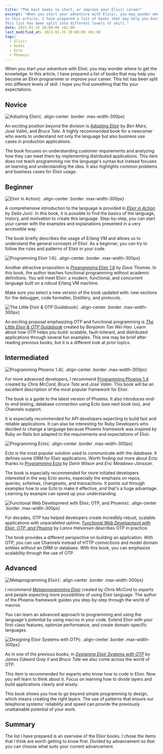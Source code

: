 ```yaml
---
title: "The best books to start, or improve your Elixir career"
excerpt: "When you start your adventure with Elixir, you may wonder where to get the knowledge.
In this article, I have prepared a list of books that may help you become an Elixir programmer or improve your career.
This list has been split into different levels of skill."
date: 2021-01-15 20:00:00 +01:00
last_modified_at: 2021-01-15 20:00:00 +01:00
tags:
  - Elixir
  - books
  - Ecto
  - Phoenix
---
```


  When you start your adventure with Elixir, you may wonder where to get the knowledge.
  In this article, I have prepared a list of books that may help you become an Elixir programmer or improve your career.
  This list has been split into different levels of skill.
  I hope you find something that fits your expectations.

## Novice

  ![Adopting Elixir](https://pragprog.com/titles/tvmelixir/adopting-elixir/tvmelixir_hu6d5b8b63a4954cb696e89b39f929331b_449862_500x0_resize_q75_box.jpg){: .align-center .border .max-width-300px}

  An exciting position beyond the division is *[Adopting Elixir](https://pragprog.com/titles/tvmelixir/adopting-elixir/)* by *Ben Marx*, *José Valim*, and *Bruce Tate*.
  A highly recommended book for a newcomer who wants to understand not only the language but also business use cases in production applications.

  The book focuses on understanding customer requirements and analyzing how they can meet them by implementing distributed applications.
  This item does not teach programming nor the language's syntax but instead focuses on learning and understanding the idea.
  It also highlights common problems and business cases for Elixir usage.

## Beginner

  ![Elixir in Action](https://images.manning.com/360/480/resize/book/b/860dd1f-9401-4f00-be22-e00ad954be2f/Juric-Elixir-2ed-HI.jpg){: .align-center .border .max-width-300px}

  A comprehensive introduction to the language is provided in *[Elixir in Action](https://www.manning.com/books/elixir-in-action-second-edition)* by *Saša Jurić*.
  In this book, it is possible to find the basics of the language, history, and motivation to create this language.
  Step-by-step, you can start your career with the examples and explanations presented in a very accessible way.

  The book briefly describes the usage of Erlang VM and allows us to understand the general concepts of Elixir.
  As a beginner, you can try to follow the rules and patterns of Elixir in your code.

  ![Programming Elixir 1.6](https://pragprog.com/titles/elixir16/programming-elixir-1-6/elixir16_hu6d5b8b63a4954cb696e89b39f929331b_1496817_500x0_resize_q75_box.jpg){: .align-center .border .max-width-300px}

  Another attractive proposition is *[Programming Elixir 1.6](https://pragprog.com/titles/elixir16/programming-elixir-1-6/)* by *Dave Thomas*.
  In this book, the author teaches functional programming without academic definitions.
  You will meet Elixir: a modern, functional, and concurrent language built on a robust Erlang VM machine.

  Make sure you select a new version of the book updated with: new sections for the debugger, code formatter, Distillery, and protocols.

  ![The Little Elixir & OTP Guidebook](https://images.manning.com/360/480/resize/book/2/cf70537-0068-4d76-b254-3082c3bc12a3/TanWeiHao_final.png){: .align-center .border .max-width-300px}

  An exciting proposal emphasizing OTP and functional programming is *[The Little Elixir & OTP Guidebook](https://www.manning.com/books/the-little-elixir-and-otp-guidebook)* created by *Benjamin Tan Wei Hao*.
  Learn about how OTP helps you build: scalable, fault-tolerant, and distributed applications through several fun examples.
  This one may be brief after reading previous books, but it is a different look at prior topics.

## Intermediated

  ![Programming Phoenix 1.4](https://pragprog.com/titles/phoenix14/programming-phoenix-1-4/phoenix14_hu6d5b8b63a4954cb696e89b39f929331b_925363_250x0_resize_q75_box.jpg){: .align-center .border .max-width-300px}

  For more advanced developers, I recommend [Programming Phoenix 1.4](https://pragprog.com/titles/phoenix14/programming-phoenix-1-4/) created by *Chris McCord*, *Bruce Tate* and *José Valim*.
  This book will be an excellent description of the most popular framework for Elixir.

  The book is a guide to the latest version of Phoenix.
  It also introduces end-to-end testing, database connection using Ecto (see next book too), and Channels support.

  It is especially recommended for API developers expecting to build fast and reliable applications.
  It can also be interesting for Ruby Developers who decided to change a language because Phoenix framework was inspired by Ruby on Rails but adapted to the requirements and expectations of Elixir.

  ![Programming Ecto](https://pragprog.com/titles/wmecto/programming-ecto/wmecto_hu6d5b8b63a4954cb696e89b39f929331b_1356468_250x0_resize_q75_box.jpg){: .align-center .border .max-width-300px}

  Ecto is the most popular solution used to communicate with the database.
  It defines some ORM for Elixir applications.
  Worth finding out more about Ecto thanks to [Programming Ecto](https://pragprog.com/titles/wmecto/programming-ecto/) by *Darin Wilson* and *Eric Meadows-Jönsson*.

  The book is especially recommended for more initiated developers interested in the way Ecto works, especially the emphasis on repos, queries, schemas, changesets, and transactions.
  It points out through examples how to use Ecto to make it effective, and that's a huge advantage.
  Learning by example can speed up your understanding.

  ![Functional Web Development with Elixir, OTP, and Phoenix](https://pragprog.com/titles/lhelph/functional-web-development-with-elixir-otp-and-phoenix/lhelph_hu6d5b8b63a4954cb696e89b39f929331b_345845_500x0_resize_q75_box.jpg){: .align-center .border .max-width-300px}

  For decades, OTP has helped developers create incredibly robust, scalable applications with unparalleled uptime.
  *[Functional Web Development with Elixir, OTP, and Phoenix](https://pragprog.com/titles/lhelph/functional-web-development-with-elixir-otp-and-phoenix/)* by *Lance Halvorsen* describes OTP in practice.

  The book provides a different perspective on building an application.
  With OTP, you can use Channels instead of HTTP connections and model domain entities without an ORM or database.
  With this book, you can emphasize scalability through the use of OTP.

## Advanced

  ![Metaprogramming Elixir](https://pragprog.com/titles/cmelixir/metaprogramming-elixir/cmelixir_hu6d5b8b63a4954cb696e89b39f929331b_1494046_500x0_resize_q75_box.jpg){: .align-center .border .max-width-300px}

  I recommend *[Metaprogramming Elixir](https://pragprog.com/titles/cmelixir/metaprogramming-elixir/)* created by *Chris McCord* to experts and people expecting more possibilities of using Elixir language.
  The author of the Phoenix framework guides you step-by-step through the world of macros.

  You can learn an advanced approach to programming and using the language's potential by using macros in your code.
  Extend Elixir with your first-class features, optimize performance, and create domain-specific languages.

  ![Designing Elixir Systems with OTP](https://pragprog.com/titles/jgotp/designing-elixir-systems-with-otp/jgotp_hu6d5b8b63a4954cb696e89b39f929331b_938959_250x0_resize_q75_box.jpg){: .align-center .border .max-width-300px}

  As in one of the previous books, in *[Designing Elixir Systems with OTP](https://pragprog.com/titles/jgotp/designing-elixir-systems-with-otp/)* by *James Edward Gray II* and *Bruce Tate* we also come across the world of OTP.

  This item is recommended for experts who know how to code in Elixir.
  Now you will learn to think about it.
  Focus on learning how to divide layers and build applications clearly and wisely.

  This book shows you how to go beyond simple programming to design, which means creating the right layers.
  The use of patterns that ensure our telephone systems' reliability and speed can provide the previously unattainable potential of your work.

## Summary

  The list I have prepared is an overview of the Elixir books.
  I chose the items that I think are worth getting to know first.
  Divided by advancement so that you can choose what suits your current advancement.
